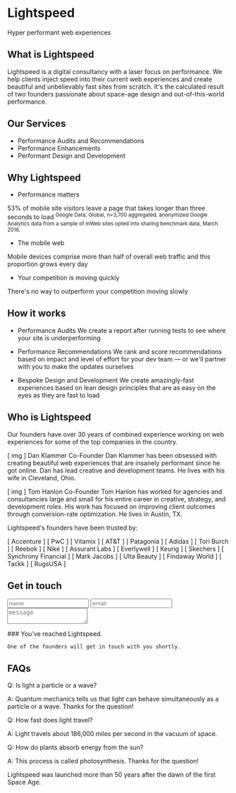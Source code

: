 # Lightspeed
Hyper performant web experiences

## What is Lightspeed 
Lightspeed is a digital consultancy with a laser focus on performance. We help clients inject speed into their current web experiences and create beautiful and unbelievably fast sites from scratch. It's the calculated result of two founders passionate about space-age design and out-of-this-world performance. 

## Our Services

* Performance Audits and Recommendations
* Performance Enhancements 
* Performant Design and Development

## Why Lightspeed 

* Performance matters

53% of mobile site visitors leave a page that takes longer than three seconds to load <sup>Google Data, Global, n=3,700 aggregated, anonymized Google Analytics data from a sample of mWeb sites opted into sharing benchmark data, March 2016.</sup>

* The mobile web

Mobile devices comprise more than half of overall web traffic and this proportion grows every day

* Your competition is moving quickly 

There's no way to outperform your competition moving slowly

## How it works 

* Performance Audits 
We create a report after running tests to see where your site is underperforming 

* Performance Recommendations 
We rank and score recommendations based on impact and level of effort for your dev team — or we'll partner with you to make the updates ourselves

* Bespoke Design and Development 
We create amazingly-fast experiences based on lean design principles that are as easy on the eyes as they are fast to load  

## Who is Lightspeed
Our founders have over 30 years of combined experience working on web experiences for some of the top companies in the country. 

[ img ]
Dan Klammer
Co-Founder
Dan Klammer has been obsessed with creating beautiful web experiences that are insanely performant since he got online. Dan has lead creative and development teams. He lives with his wife in Cleveland, Ohio. 

[ img ]
Tom Hanlon
Co-Founder
Tom Hanlon has worked for agencies and consultancies large and small for his entire career in creative, strategy, and development roles. His work has focused on improving client outcomes through conversion-rate optimization. He lives in Austin, TX. 

Lightspeed's founders have been trusted by: 

[ Accenture ]
[ PwC ]
[ Vitamix ]
[ AT&T ]
[ Patagonia ]
[ Adidas ]
[ Tori Burch ]
[ Reebok ]
[ Nike ]
[ Assurant Labs ]
[ Everlywell ]
[ Keurig ]
[ Skechers ]
[ Synchrony Financial ]
[ Mark Jacobs ]
[ Ulta Beauty ]
[ Findaway World ]
[ Tackk ]
[ RugsUSA ]

## Get in touch 
<form>
	<input type="text" placeholder="name"></input> 
	<input type="text" placeholder="email"></input> 
	<textarea placeholder="message"></textarea> 
</form>

<div class="hidden">
	### You've reached Lightspeed.
	
	One of the founders will get in touch with you shortly.
</div>

## FAQs 

Q: Is light a particle or a wave? 

A: Quantum mechanics tells us that light can behave simultaneously as a particle or a wave. Thanks for the question! 

Q: How fast does light travel?

A: Light travels about 186,000 miles per second in the vacuum of space. 

Q: How do plants absorb energy from the sun? 

A: This process is called photosynthesis. Thanks for the question! 


<footer>
	Lightspeed was launched more than 50 years after the dawn of the first Space Age. 
</footer>
